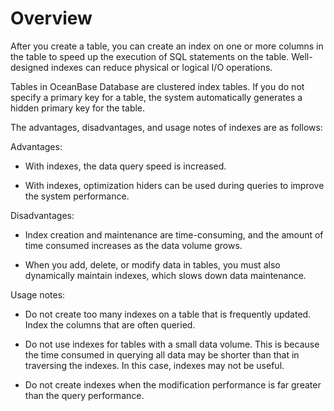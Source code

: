 # Overview

After you create a table, you can create an index on one or more columns in the table to speed up the execution of SQL statements on the table. Well-designed indexes can reduce physical or logical I/O operations.

Tables in OceanBase Database are clustered index tables. If you do not specify a primary key for a table, the system automatically generates a hidden primary key for the table.

The advantages, disadvantages, and usage notes of indexes are as follows:

Advantages:

* With indexes, the data query speed is increased.

* With indexes, optimization hiders can be used during queries to improve the system performance.

Disadvantages:

* Index creation and maintenance are time-consuming, and the amount of time consumed increases as the data volume grows.

* When you add, delete, or modify data in tables, you must also dynamically maintain indexes, which slows down data maintenance.

Usage notes:

* Do not create too many indexes on a table that is frequently updated. Index the columns that are often queried.

* Do not use indexes for tables with a small data volume. This is because the time consumed in querying all data may be shorter than that in traversing the indexes. In this case, indexes may not be useful.

* Do not create indexes when the modification performance is far greater than the query performance.

